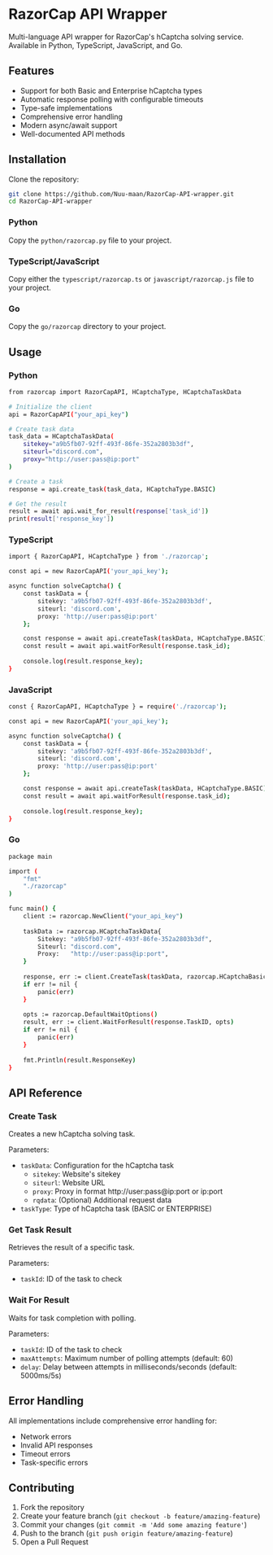 # RazorCap API Wrapper

Multi-language API wrapper for RazorCap's hCaptcha solving service. Available in Python, TypeScript, JavaScript, and Go.

## Features

- Support for both Basic and Enterprise hCaptcha types
- Automatic response polling with configurable timeouts
- Type-safe implementations
- Comprehensive error handling
- Modern async/await support
- Well-documented API methods

## Installation

Clone the repository:
```bash
git clone https://github.com/Nuu-maan/RazorCap-API-wrapper.git
cd RazorCap-API-wrapper
```

### Python
Copy the `python/razorcap.py` file to your project.

### TypeScript/JavaScript
Copy either the `typescript/razorcap.ts` or `javascript/razorcap.js` file to your project.

### Go
Copy the `go/razorcap` directory to your project.

## Usage

### Python
```bash
from razorcap import RazorCapAPI, HCaptchaType, HCaptchaTaskData

# Initialize the client
api = RazorCapAPI("your_api_key")

# Create task data
task_data = HCaptchaTaskData(
    sitekey="a9b5fb07-92ff-493f-86fe-352a2803b3df",
    siteurl="discord.com",
    proxy="http://user:pass@ip:port"
)

# Create a task
response = api.create_task(task_data, HCaptchaType.BASIC)

# Get the result
result = await api.wait_for_result(response['task_id'])
print(result['response_key'])
```

### TypeScript
```bash
import { RazorCapAPI, HCaptchaType } from './razorcap';

const api = new RazorCapAPI('your_api_key');

async function solveCaptcha() {
    const taskData = {
        sitekey: 'a9b5fb07-92ff-493f-86fe-352a2803b3df',
        siteurl: 'discord.com',
        proxy: 'http://user:pass@ip:port'
    };

    const response = await api.createTask(taskData, HCaptchaType.BASIC);
    const result = await api.waitForResult(response.task_id);
    
    console.log(result.response_key);
}
```

### JavaScript
```bash
const { RazorCapAPI, HCaptchaType } = require('./razorcap');

const api = new RazorCapAPI('your_api_key');

async function solveCaptcha() {
    const taskData = {
        sitekey: 'a9b5fb07-92ff-493f-86fe-352a2803b3df',
        siteurl: 'discord.com',
        proxy: 'http://user:pass@ip:port'
    };

    const response = await api.createTask(taskData, HCaptchaType.BASIC);
    const result = await api.waitForResult(response.task_id);
    
    console.log(result.response_key);
}
```

### Go
```bash
package main

import (
    "fmt"
    "./razorcap"
)

func main() {
    client := razorcap.NewClient("your_api_key")
    
    taskData := razorcap.HCaptchaTaskData{
        Sitekey: "a9b5fb07-92ff-493f-86fe-352a2803b3df",
        Siteurl: "discord.com",
        Proxy:   "http://user:pass@ip:port",
    }
    
    response, err := client.CreateTask(taskData, razorcap.HCaptchaBasic)
    if err != nil {
        panic(err)
    }
    
    opts := razorcap.DefaultWaitOptions()
    result, err := client.WaitForResult(response.TaskID, opts)
    if err != nil {
        panic(err)
    }
    
    fmt.Println(result.ResponseKey)
}
```

## API Reference

### Create Task
Creates a new hCaptcha solving task.

Parameters:
- `taskData`: Configuration for the hCaptcha task
  - `sitekey`: Website's sitekey
  - `siteurl`: Website URL
  - `proxy`: Proxy in format http://user:pass@ip:port or ip:port
  - `rqdata`: (Optional) Additional request data
- `taskType`: Type of hCaptcha task (BASIC or ENTERPRISE)

### Get Task Result
Retrieves the result of a specific task.

Parameters:
- `taskId`: ID of the task to check

### Wait For Result
Waits for task completion with polling.

Parameters:
- `taskId`: ID of the task to check
- `maxAttempts`: Maximum number of polling attempts (default: 60)
- `delay`: Delay between attempts in milliseconds/seconds (default: 5000ms/5s)

## Error Handling

All implementations include comprehensive error handling for:
- Network errors
- Invalid API responses
- Timeout errors
- Task-specific errors

## Contributing

1. Fork the repository
2. Create your feature branch (`git checkout -b feature/amazing-feature`)
3. Commit your changes (`git commit -m 'Add some amazing feature'`)
4. Push to the branch (`git push origin feature/amazing-feature`)
5. Open a Pull Request


